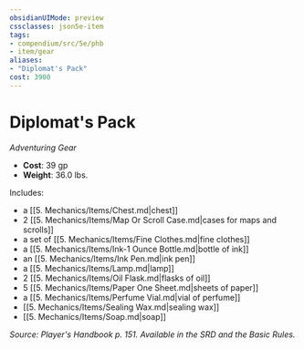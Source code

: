 ```yaml
---
obsidianUIMode: preview
cssclasses: json5e-item
tags:
- compendium/src/5e/phb
- item/gear
aliases: 
- "Diplomat's Pack"
cost: 3900
---
```

# Diplomat's Pack
*Adventuring Gear*  

- **Cost**: 39 gp
- **Weight**: 36.0 lbs.

Includes:

- a [[5. Mechanics/Items/Chest.md\|chest]]  
- 2 [[5. Mechanics/Items/Map Or Scroll Case.md\|cases for maps and scrolls]]  
- a set of [[5. Mechanics/Items/Fine Clothes.md\|fine clothes]]  
- a [[5. Mechanics/Items/Ink-1 Ounce Bottle.md\|bottle of ink]]  
- an [[5. Mechanics/Items/Ink Pen.md\|ink pen]]  
- a [[5. Mechanics/Items/Lamp.md\|lamp]]  
- 2 [[5. Mechanics/Items/Oil Flask.md\|flasks of oil]]  
- 5 [[5. Mechanics/Items/Paper One Sheet.md\|sheets of paper]]  
- a [[5. Mechanics/Items/Perfume Vial.md\|vial of perfume]]  
- [[5. Mechanics/Items/Sealing Wax.md\|sealing wax]]  
- [[5. Mechanics/Items/Soap.md\|soap]]  

*Source: Player's Handbook p. 151. Available in the SRD and the Basic Rules.*